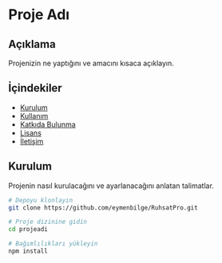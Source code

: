 
# Proje Adı

## Açıklama
Projenizin ne yaptığını ve amacını kısaca açıklayın.

## İçindekiler
- [Kurulum](#kurulum)
- [Kullanım](#kullanım)
- [Katkıda Bulunma](#katkıda-bulunma)
- [Lisans](#lisans)
- [İletişim](#iletişim)

## Kurulum
Projenin nasıl kurulacağını ve ayarlanacağını anlatan talimatlar.

```bash
# Depoyu klonlayın
git clone https://github.com/eymenbilge/RuhsatPro.git

# Proje dizinine gidin
cd projeadi

# Bağımlılıkları yükleyin
npm install